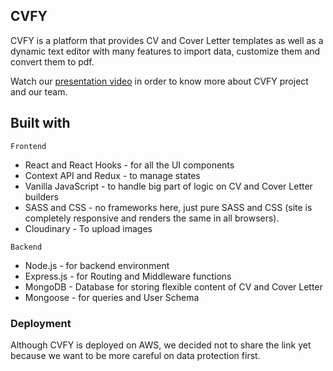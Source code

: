 ## CVFY

CVFY is a platform that provides CV and Cover Letter templates as well as a dynamic text editor with many features to import data, customize them and convert them to pdf.

Watch our [presentation video](https://drive.google.com/file/d/1R9wHCFCQSp9yK05-WXK-kGYK8ApSohHp/view) in order to know more about CVFY project and our team.

## Built with

`Frontend`
- React and React Hooks - for all the UI components
- Context API and Redux - to manage states
- Vanilla JavaScript - to handle big part of logic on CV and Cover Letter builders
- SASS and CSS - no frameworks here, just pure SASS and CSS (site is completely responsive and renders the same in all browsers).
- Cloudinary - To upload images

`Backend`
- Node.js - for backend environment
- Express.js - for Routing and Middleware functions
- MongoDB - Database for storing flexible content of CV and Cover Letter
- Mongoose - for queries and User Schema

### Deployment

Although CVFY is deployed on AWS, we decided not to share the link yet because we want to be more careful on data protection first.


